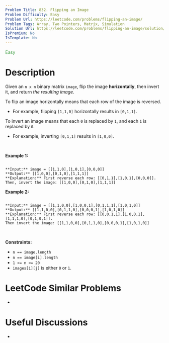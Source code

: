 ```yaml
---
Problem Title: 832. Flipping an Image
Problem Difficulty: Easy
Problem Url: https://leetcode.com/problems/flipping-an-image/
Problem Tags: Array, Two Pointers, Matrix, Simulation
Solution Url: https://leetcode.com/problems/flipping-an-image/solution/
IsPremium: No
IsTemplate: No
---
```


<span style="color: rgb(67, 160, 71);">Easy</span>

# Description

Given an `n x n` binary matrix `image`, flip the image **horizontally**, then invert it, and return *the resulting image*.


To flip an image horizontally means that each row of the image is reversed.


* For example, flipping `[1,1,0]` horizontally results in `[0,1,1]`.


To invert an image means that each `0` is replaced by `1`, and each `1` is replaced by `0`.


* For example, inverting `[0,1,1]` results in `[1,0,0]`.


 


**Example 1:**



```

**Input:** image = [[1,1,0],[1,0,1],[0,0,0]]
**Output:** [[1,0,0],[0,1,0],[1,1,1]]
**Explanation:** First reverse each row: [[0,1,1],[1,0,1],[0,0,0]].
Then, invert the image: [[1,0,0],[0,1,0],[1,1,1]]

```

**Example 2:**



```

**Input:** image = [[1,1,0,0],[1,0,0,1],[0,1,1,1],[1,0,1,0]]
**Output:** [[1,1,0,0],[0,1,1,0],[0,0,0,1],[1,0,1,0]]
**Explanation:** First reverse each row: [[0,0,1,1],[1,0,0,1],[1,1,1,0],[0,1,0,1]].
Then invert the image: [[1,1,0,0],[0,1,1,0],[0,0,0,1],[1,0,1,0]]

```

 


**Constraints:**


* `n == image.length`
* `n == image[i].length`
* `1 <= n <= 20`
* `images[i][j]` is either `0` or `1`.




# LeetCode Similar Problems

- []()

# Useful Discussions

- []()
